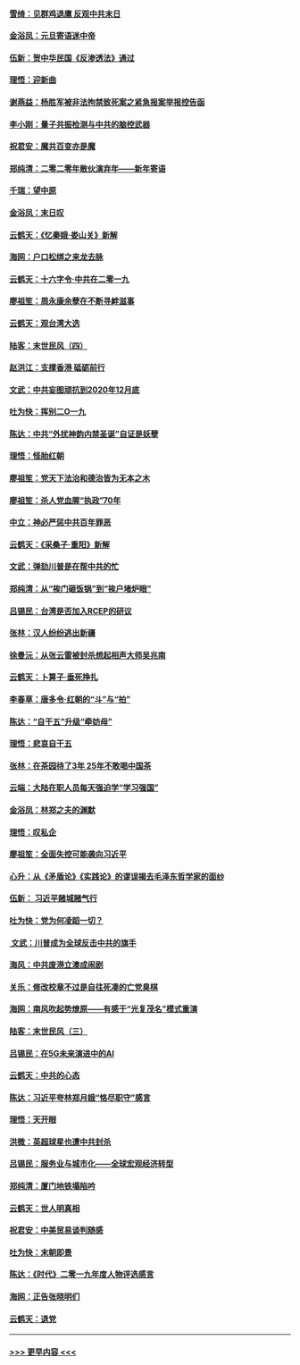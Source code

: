 #### [雪绮：见群鸡退鹰  反观中共末日](../pages/nsc993/n11762112.md?t=01022322) 
#### [金浴凤：元旦寄语迷中帝](../pages/nsc993/n11761788.md?t=01022322) 
#### [伍新：贺中华民国《反渗透法》通过](../pages/nsc993/n11761994.md?t=01022322) 
#### [理悟：迎新曲](../pages/nsc993/n11761152.md?t=01022322) 
#### [谢燕益：杨胜军被非法拘禁致死案之紧急报案举报控告函](../pages/nsc993/n11756134.md?t=01022322) 
#### [李小刚：量子共振检测与中共的脑控武器](../pages/nsc993/n11754518.md?t=01022322) 
#### [祝君安：魔共百变亦是魔](../pages/nsc993/n11754469.md?t=01022322) 
#### [郑纯清：二零二零年散伙演弃年——新年寄语](../pages/nsc993/n11754195.md?t=01022322) 
#### [千瑞：望中原](../pages/nsc993/n11754159.md?t=01022322) 
#### [金浴凤：末日叹](../pages/nsc993/n11752359.md?t=01022322) 
#### [云鹤天：《忆秦娥‧娄山关》新解](../pages/nsc993/n11752348.md?t=01022322) 
#### [海网：户口松绑之来龙去脉](../pages/nsc993/n11752328.md?t=01022322) 
#### [云鹤天：十六字令‧中共在二零一九](../pages/nsc993/n11752305.md?t=01022322) 
#### [廖祖笙：周永康余孽在不断寻衅滋事](../pages/nsc993/n11751013.md?t=01022322) 
#### [云鹤天：观台湾大选](../pages/nsc993/n11751007.md?t=01022322) 
#### [陆客：末世民风（四）](../pages/nsc993/n11749203.md?t=01022322) 
#### [赵洪江：支撑香港 砥砺前行](../pages/nsc993/n11748482.md?t=01022322) 
#### [文武：中共妄图顽抗到2020年12月底](../pages/nsc993/n11748446.md?t=01022322) 
#### [吐为快：挥别二O一九](../pages/nsc993/n11748411.md?t=01022322) 
#### [陈达：中共“外扰神韵内禁圣诞”自证是妖孽](../pages/nsc993/n11748226.md?t=01022322) 
#### [理悟：怪胎红朝](../pages/nsc993/n11748206.md?t=01022322) 
#### [廖祖笙：党天下法治和德治皆为无本之木](../pages/nsc993/n11748135.md?t=01022322) 
#### [廖祖笙：杀人党血腥“执政”70年](../pages/nsc993/n11745144.md?t=01022322) 
#### [中立：神必严惩中共百年罪恶](../pages/nsc993/n11744970.md?t=01022322) 
#### [云鹤天：《采桑子‧重阳》新解](../pages/nsc993/n11744948.md?t=01022322) 
#### [文武：弹劾川普是在帮中共的忙](../pages/nsc993/n11744758.md?t=01022322) 
#### [郑纯清：从“挨门砸饭锅”到“挨户堵炉眼”](../pages/nsc993/n11744745.md?t=01022322) 
#### [吕锡民：台湾是否加入RCEP的研议](../pages/nsc993/n11744701.md?t=01022322) 
#### [张林：汉人纷纷逃出新疆](../pages/nsc993/n11743530.md?t=01022322) 
#### [徐曼沅：从张云雷被封杀想起相声大师吴兆南](../pages/nsc993/n11741816.md?t=01022322) 
#### [云鹤天：卜算子‧垂死挣扎](../pages/nsc993/n11739956.md?t=01022322) 
#### [李春草：唐多令‧红朝的“斗”与“拍”](../pages/nsc993/n11739830.md?t=01022322) 
#### [陈达：“自干五”升级“牵妨母”](../pages/nsc993/n11739724.md?t=01022322) 
#### [理悟：悲哀自干五](../pages/nsc993/n11739547.md?t=01022322) 
#### [张林：在茶园待了3年 25年不敢喝中国茶](../pages/nsc993/n11739240.md?t=01022322) 
#### [云端：大陆在职人员每天强迫学“学习强国”](../pages/nsc993/n11738735.md?t=01022322) 
#### [金浴凤：林郑之夫的渊默](../pages/nsc993/n11737735.md?t=01022322) 
#### [理悟：叹私企](../pages/nsc993/n11737715.md?t=01022322) 
#### [廖祖笙：全面失控可能袭向习近平](../pages/nsc993/n11737704.md?t=01022322) 
#### [心升：从《矛盾论》《实践论》的谬误揭去毛泽东哲学家的面纱](../pages/nsc993/n11736962.md?t=01022322) 
#### [伍新： 习近平赌城赌气行](../pages/nsc993/n11736929.md?t=01022322) 
#### [吐为快：党为何凌蹈一切？](../pages/nsc993/n11736915.md?t=01022322) 
#### [ 文武：川普成为全球反击中共的旗手](../pages/nsc993/n11736882.md?t=01022322) 
#### [海风：中共废港立澳成闹剧](../pages/nsc993/n11735857.md?t=01022322) 
#### [关乐：修改校章不过是自往死凑的亡党臭棋](../pages/nsc993/n11735097.md?t=01022322) 
#### [海网：南风吹起势燎原——有感于“光复茂名”模式重演](../pages/nsc993/n11732308.md?t=01022322) 
#### [陆客：末世民风（三）](../pages/nsc993/n11732211.md?t=01022322) 
#### [吕锡民：在5G未来演进中的AI](../pages/nsc993/n11730010.md?t=01022322) 
#### [云鹤天：中共的心态](../pages/nsc993/n11729906.md?t=01022322) 
#### [陈达：习近平夸林郑月娥“恪尽职守”感言](../pages/nsc993/n11729881.md?t=01022322) 
#### [理悟：天开眼](../pages/nsc993/n11729699.md?t=01022322) 
#### [洪微：英超球星也遭中共封杀](../pages/nsc993/n11727243.md?t=01022322) 
#### [吕锡民：服务业与城市化——全球宏观经济转型](../pages/nsc993/n11725845.md?t=01022322) 
#### [郑纯清：厦门地铁塌陷吟](../pages/nsc993/n11725813.md?t=01022322) 
#### [云鹤天：世人明真相](../pages/nsc993/n11725621.md?t=01022322) 
#### [祝君安：中美贸易谈判随感](../pages/nsc993/n11725609.md?t=01022322) 
#### [吐为快：末朝即景](../pages/nsc993/n11723365.md?t=01022322) 
#### [陈达：《时代》二零一九年度人物评选感言](../pages/nsc993/n11723337.md?t=01022322) 
#### [海网：正告张晓明们](../pages/nsc993/n11723228.md?t=01022322) 
#### [云鹤天：退党](../pages/nsc993/n11723056.md?t=01022322) 

----
#### [ >>> 更早内容 <<< ](../indexes/nsc993-earlier.md)
